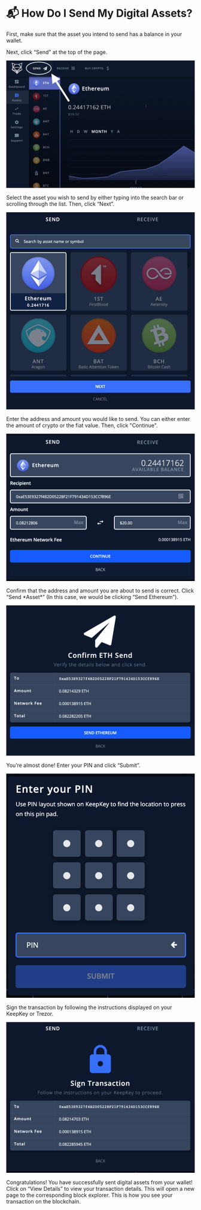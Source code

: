 # 📬 How Do I Send My Digital Assets?

First, make sure that the asset you intend to send has a balance in your wallet.

Next, click “Send” at the top of the page.

<img src="../../.gitbook/assets/image (25).png" alt="" data-size="original">

Select the asset you wish to send by either typing into the search bar or scrolling through the list. Then, click “Next”.

![](<../../.gitbook/assets/image (79).png>)

Enter the address and amount you would like to send. You can either enter the amount of crypto or the fiat value. Then, click "Continue".

![](<../../.gitbook/assets/image (184).png>)

Confirm that the address and amount you are about to send is correct. Click “Send \*Asset\*” (In this case, we would be clicking “Send Ethereum”).

![](<../../.gitbook/assets/image (21).png>)

You’re almost done! Enter your PIN and click “Submit”.

![](<../../.gitbook/assets/image (170).png>)

Sign the transaction by following the instructions displayed on your KeepKey or Trezor.

![](<../../.gitbook/assets/image (58).png>)

Congratulations! You have successfully sent digital assets from your wallet! Click on “View Details” to view your transaction details. This will open a new page to the corresponding block explorer. This is how you see your transaction on the blockchain.
